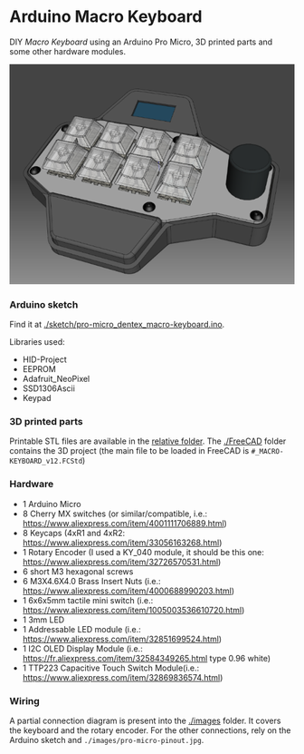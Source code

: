 # Arduino Macro Keyboard

DIY *Macro Keyboard* using an Arduino Pro Micro, 3D printed parts and some other hardware modules.


![cover image](/images/readme_cover.png)


### Arduino sketch

Find it at [./sketch/pro-micro_dentex_macro-keyboard.ino](/sketch/pro-micro_dentex_macro-keyboard.ino).

Libraries used:
- HID-Project
- EEPROM
- Adafruit_NeoPixel
- SSD1306Ascii
- Keypad


### 3D printed parts

Printable STL files are available in the [relative folder](/STL). The [./FreeCAD](/FreeCAD) folder contains the 3D project (the main file to be loaded in FreeCAD is `#_MACRO-KEYBOARD_v12.FCStd`)


### Hardware

- 1 Arduino Micro
- 8 Cherry MX switches (or similar/compatible, i.e.: https://www.aliexpress.com/item/4001111706889.html)
- 8 Keycaps (4xR1 and 4xR2: https://www.aliexpress.com/item/33056163268.html)
- 1 Rotary Encoder (I used a KY_040 module, it should be this one: https://www.aliexpress.com/item/32726570531.html)
- 6 short M3 hexagonal screws
- 6 M3X4.6X4.0 Brass Insert Nuts (i.e.: https://www.aliexpress.com/item/4000688990203.html)
- 1 6x6x5mm tactile mini switch (i.e.: https://www.aliexpress.com/item/1005003536610720.html)
- 1 3mm LED
- 1 Addressable LED module (i.e.: https://www.aliexpress.com/item/32851699524.html)
- 1 I2C OLED Display Module (i.e.: https://fr.aliexpress.com/item/32584349265.html type 0.96 white)
- 1 TTP223 Capacitive Touch Switch Module(i.e.: https://www.aliexpress.com/item/32869836574.html)


### Wiring

A partial connection diagram is present into the [./images](/images) folder. It covers the keyboard and the rotary encoder. For the other connections, rely on the Arduino sketch and `./images/pro-micro-pinout.jpg`.
